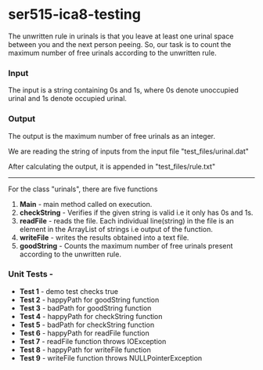 # ser515-ica8-testing


The unwritten rule in urinals is that you leave at least one urinal space between you and the next person peeing. So, our 
task is to count the maximum number of free urinals according to the unwritten rule.

### Input
The input is a string containing 0s and 1s, where 0s denote unoccupied urinal and 1s denote occupied urinal. 

### Output
The output is the maximum number of free urinals as an integer.

We are reading the string of inputs from the input file "test_files/urinal.dat"

After calculating the output, it is appended in "test_files/rule.txt"
_________________________________________________________________________
For the class "urinals", there are five functions
1) **Main** - main method called on execution.
2) **checkString** - Verifies if the given string is valid i.e it only has 0s and 1s.
3) **readFile** - reads the file. Each individual line(string) in the file is an element in the ArrayList of strings i.e output
of the function.
4) **writeFile** - writes the results obtained into a text file.
5) **goodString** - Counts the maximum number of free urinals present according to the unwritten rule.

### Unit Tests - 
- **Test 1** - demo test checks true
- **Test 2** - happyPath for goodString function
- **Test 3** - badPath for goodString function
- **Test 4** - happyPath for checkString function
- **Test 5** - badPath for checkString function
- **Test 6** - happyPath for readFile function
- **Test 7** - readFile function throws IOException
- **Test 8** - happyPath for writeFile function
- **Test 9** - writeFile function throws NULLPointerException